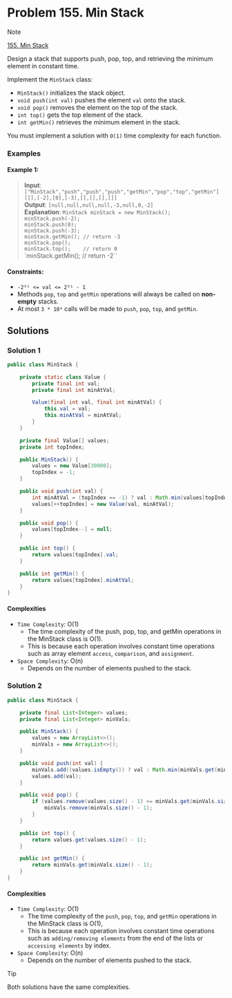 # Problem 155. Min Stack

> [!NOTE]
> [155. Min Stack](https://leetcode.com/problems/min-stack/description/?envType=study-plan-v2&envId=top-interview-150)

Design a stack that supports push, pop, top, and retrieving the minimum element in constant time.

Implement the `MinStack` class:

- `MinStack()` initializes the stack object. 
- `void push(int val)` pushes the element `val` onto the stack.
- `void pop()` removes the element on the top of the stack.
- `int top()` gets the top element of the stack.
- `int getMin()` retrieves the minimum element in the stack.

You must implement a solution with `O(1)` time complexity for each function.

### Examples

#### Example 1:

> **Input**: `["MinStack","push","push","push","getMin","pop","top","getMin"]`<br/>
> `[[],[-2],[0],[-3],[],[],[],[]]`<br/>
> **Output**: `[null,null,null,null,-3,null,0,-2]`<br/>
> **Explanation**: 
> `MinStack minStack = new MinStack();`<br/>
> `minStack.push(-2);`<br/>
> `minStack.push(0);`<br/>
> `minStack.push(-3);`<br/>
> `minStack.getMin(); // return -3`<br/>
> `minStack.pop();`<br/>
> `minStack.top();    // return 0`<br/>
> `minStack.getMin(); // return -2``<br/>

#### Constraints:

- `-2³¹ <= val <= 2³¹ - 1`
- Methods `pop`, `top` and `getMin` operations will always be called on **non-empty** stacks.
- At most `3 * 10⁴` calls will be made to `push`, `pop`, `top`, and `getMin`.

## Solutions

### Solution 1

```java
public class MinStack {

    private static class Value {
        private final int val;
        private final int minAtVal;

        Value(final int val, final int minAtVal) {
            this.val = val;
            this.minAtVal = minAtVal;
        }
    }

    private final Value[] values;
    private int topIndex;

    public MinStack() {
        values = new Value[30000];
        topIndex = -1;
    }

    public void push(int val) {
        int minAtVal = (topIndex == -1) ? val : Math.min(values[topIndex].minAtVal, val);
        values[++topIndex] = new Value(val, minAtVal);
    }

    public void pop() {
        values[topIndex--] = null;
    }

    public int top() {
        return values[topIndex].val;
    }

    public int getMin() {
        return values[topIndex].minAtVal;
    }
}
```

#### Complexities

- `Time Complexity`: O(1)
    - The time complexity of the push, pop, top, and getMin operations in the MinStack class is O(1).
    - This is because each operation involves constant time operations such as array element `access`, `comparison`, and `assignment`.
- `Space Complexity`: O(n)
    - Depends on the number of elements pushed to the stack.

### Solution 2

```java
public class MinStack {

    private final List<Integer> values;
    private final List<Integer> minVals;

    public MinStack() {
        values = new ArrayList<>();
        minVals = new ArrayList<>();
    }

    public void push(int val) {
        minVals.add((values.isEmpty()) ? val : Math.min(minVals.get(minVals.size() - 1), val));
        values.add(val);
    }

    public void pop() {
        if (values.remove(values.size() - 1) >= minVals.get(minVals.size() - 1)) {
            minVals.remove(minVals.size() - 1);
        }
    }

    public int top() {
        return values.get(values.size() - 1);
    }

    public int getMin() {
        return minVals.get(minVals.size() - 1);
    }
}
```

#### Complexities

- `Time Complexity`: O(1)
    - The time complexity of the `push`, `pop`, `top`, and `getMin` operations in the MinStack class is O(1),
    - This is because each operation involves constant time operations such as `adding/removing elements` from the end of the lists or `accessing elements` by index.
- `Space Complexity`: O(n)
  - Depends on the number of elements pushed to the stack.

> [!TIP]
> Both solutions have the same complexities.
